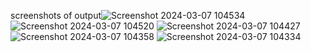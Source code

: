 screenshots of output![Screenshot 2024-03-07 104534](https://github.com/HarshPatel43/Midterm/assets/156373107/34b73ff2-ec56-4023-b984-01b4fbb6679f)
![Screenshot 2024-03-07 104520](https://github.com/HarshPatel43/Midterm/assets/156373107/eea7d2e7-112c-4c8e-a838-13bd0b497fe5)
![Screenshot 2024-03-07 104427](https://github.com/HarshPatel43/Midterm/assets/156373107/c8d27e6f-982f-4434-a452-2e21d908c09b)
![Screenshot 2024-03-07 104358](https://github.com/HarshPatel43/Midterm/assets/156373107/592d71d6-faac-4fe7-a3e5-a7d103c20f3b)
![Screenshot 2024-03-07 104334](https://github.com/HarshPatel43/Midterm/assets/156373107/2044d1f4-be34-4943-aa31-ab89ed7e0222)
